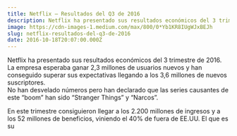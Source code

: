 ```yaml
---
title: Netflix — Resultados del Q3 de 2016
description: Netflix ha presentado sus resultados económicos del 3 trimestre de 2016. La empresa esperaba ganar 2,3 millones de usuarios nuevos y han…
image: https://cdn-images-1.medium.com/max/800/0*Yb1KR8IUgWJxBEJh
slug: netflix-resultados-del-q3-de-2016
date: 2016-10-18T20:07:00.000Z
---
```


Netflix ha presentado sus resultados económicos del 3 trimestre de 2016.  
La empresa esperaba ganar 2,3 millones de usuarios nuevos y han conseguido superar sus expectativas llegando a los 3,6 millones de nuevos suscriptores.  
No han desvelado números pero han declarado que las series causantes de este “boom” han sido “Stranger Things” y “Narcos”.

En este trimestre consiguieron llegar a los 2.200 millones de ingresos y a los 52 millones de beneficios, viniendo el 40% de fuera de EE.UU. El que es su
